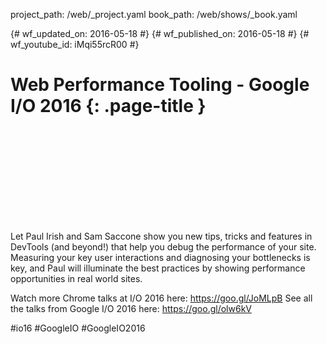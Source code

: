 project_path: /web/_project.yaml
book_path: /web/shows/_book.yaml

{# wf_updated_on: 2016-05-18 #}
{# wf_published_on: 2016-05-18 #}
{# wf_youtube_id: iMqi55rcR00 #}

# Web Performance Tooling  - Google I/O 2016 {: .page-title }


<div class="video-wrapper">
  <iframe class="devsite-embedded-youtube-video" data-video-id="iMqi55rcR00"
          data-autohide="1" data-showinfo="0" frameborder="0" allowfullscreen>
  </iframe>
</div>


Let Paul Irish and Sam Saccone show you new tips, tricks and features in DevTools (and beyond!) that help you debug the performance of your site. Measuring your key user interactions and diagnosing your bottlenecks is key, and Paul will illuminate the best practices by showing performance opportunities in real world sites.

Watch more Chrome talks at I/O 2016 here: https://goo.gl/JoMLpB 
See all the talks from Google I/O 2016 here: https://goo.gl/olw6kV

#io16 #GoogleIO #GoogleIO2016
